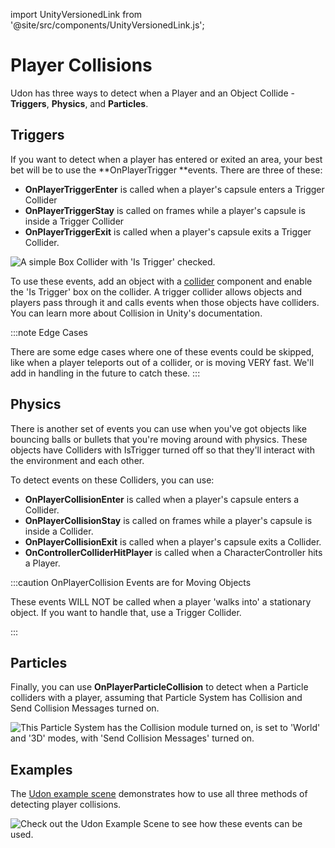 import UnityVersionedLink from '@site/src/components/UnityVersionedLink.js';

# Player Collisions

Udon has three ways to detect when a Player and an Object Collide - **Triggers**, **Physics**, and **Particles**.

## Triggers

If you want to detect when a player has entered or exited an area, your best bet will be to use the **OnPlayerTrigger **events. There are three of these:

- **OnPlayerTriggerEnter** is called when a player's capsule enters a Trigger Collider 
- **OnPlayerTriggerStay** is called on frames while a player's capsule is inside a Trigger Collider
- **OnPlayerTriggerExit** is called when a player's capsule exits a Trigger Collider.

![A simple Box Collider with 'Is Trigger' checked.](/img/worlds/player-collisions-6d9aaf6-trigger-collider.png)

To use these events, add an object with a [collider](https://docs.unity3d.com/Manual/collider-shapes-introduction.html) component and enable the 'Is Trigger' box on the collider. A trigger collider allows objects and players pass through it and calls events when those objects have colliders. You can learn more about <UnityVersionedLink versionKey="minor" url="https://docs.unity3d.com/<VERSION>/Documentation/Manual/CollidersOverview.html">Collision in Unity's documentation</UnityVersionedLink>.


:::note Edge Cases

There are some edge cases where one of these events could be skipped, like when a player teleports out of a collider, or is moving VERY fast. We'll add in handling in the future to catch these.
:::
## Physics
There is another set of events you can use when you've got objects like bouncing balls or bullets that you're moving around with physics. These objects have Colliders with IsTrigger turned off so that they'll interact with the environment and each other. 

To detect events on these Colliders, you can use:
- **OnPlayerCollisionEnter** is called when a player's capsule enters a Collider.
- **OnPlayerCollisionStay** is called on frames while a player's capsule is inside a Collider.
- **OnPlayerCollisionExit** is called when a player's capsule exits a Collider.
- **OnControllerColliderHitPlayer** is called when a CharacterController hits a Player.

:::caution OnPlayerCollision Events are for Moving Objects

These events WILL NOT be called when a player 'walks into' a stationary object. If you want to handle that, use a Trigger Collider.

:::
## Particles
Finally, you can use **OnPlayerParticleCollision** to detect when a Particle colliders with a player, assuming that Particle System has Collision and Send Collision Messages turned on.

![This Particle System has the Collision module turned on, is set to 'World' and '3D' modes, with 'Send Collision Messages' turned on.](/img/worlds/player-collisions-40d1f44-particle-collisions.png)
## Examples

The [Udon example scene](https://creators.vrchat.com/worlds/examples/udon-example-scene/) demonstrates how to use all three methods of detecting player collisions. 

![Check out the Udon Example Scene to see how these events can be used.](/img/worlds/player-collisions-f98c33a-udonexamplescene-collisions.png)